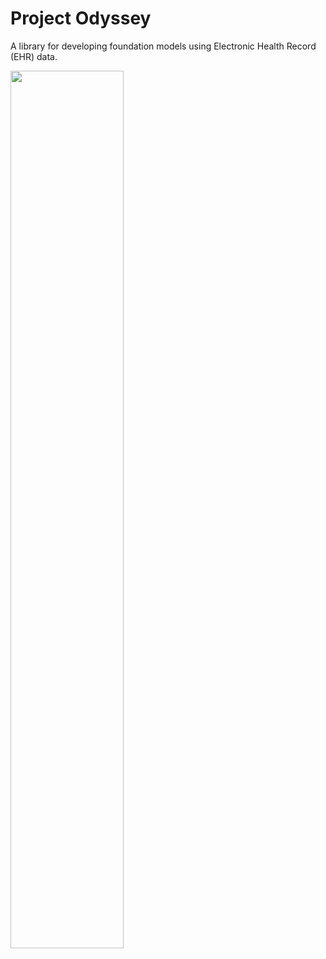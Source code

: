 # Project Odyssey
A library for developing foundation models using Electronic Health Record (EHR) data.

<img src="https://github.com/VectorInstitute/odyssey/assets/90617686/82584525-a7e7-4170-a30a-c1c7298ae29c" width="60%">

